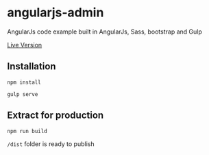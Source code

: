# angularjs-admin
AngularJs code example built in AngularJs, Sass, bootstrap and Gulp

[Live Version](https://kaitoqueiroz.github.io/angularjs-admin/)

## Installation

`npm install`

`gulp serve`

## Extract for production

`npm run build`

`/dist` folder is ready to publish
